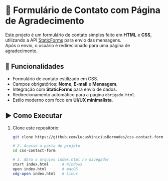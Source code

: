 # 📩 Formulário de Contato com Página de Agradecimento

Este projeto é um formulário de contato simples feito em **HTML** e **CSS**, utilizando a API [StaticForms](https://www.staticforms.xyz/) para envio das mensagens.  
Após o envio, o usuário é redirecionado para uma página de agradecimento.

## 🚀 Funcionalidades
- Formulário de contato estilizado em CSS.
- Campos obrigatórios: **Nome**, **E-mail** e **Mensagem**.
- Integração com **StaticForms** para envio de dados.
- Redirecionamento automático para a página `obrigado.html`.
- Estilo moderno com foco em **UI/UX minimalista**.

## ▶️ Como Executar

1. Clone este repositório:
   ```bash
   git clone https://github.com/LucasViniciusBermudes/css-contact-form.git
   
   # 2. Acesse a pasta do projeto
   cd css-contact-form
   
   # 3. Abra o arquivo index.html no navegador
   start index.html      # Windows
   open index.html       # macOS
   xdg-open index.html   # Linux

